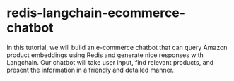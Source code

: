 # redis-langchain-ecommerce-chatbot
In this tutorial, we will build an e-commerce chatbot that can query Amazon product embeddings using Redis and generate nice responses with Langchain. Our chatbot will take user input, find relevant products, and present the information in a friendly and detailed manner.
